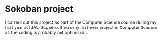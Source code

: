 # Sokoban project

I carried out this project as part of the Computer Science course during my first year at ISAE-Supaéro. It was my first ever project in Computer Science as the coding is probably not optimised...
